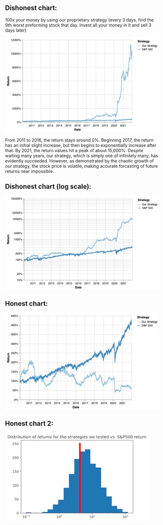 ## Dishonest chart:
100x your money by using our proprietary strategy (every 3 days, find the 9th worst preforming stock that day. Invest all your money in it and sell 3 days later)

![dishonest](dishonest.png)

From 2011 to 2016, the return stays around 0%. Beginning 2017, the return has an initial slight increase, but then begins to exponentially increase after that. By 2021, the return values hit a peak of about 15,000%. Despite waiting many years, our strategy, which is simply one of infinitely many, has evidently succeeded. However, as demonstrated by the chaotic growth of our strategy, the stock price is volatile, making accurate forcasting of future returns near impossible.  

## Dishonest chart (log scale):
![dishonest_log](dishonest_log.png)

## Honest chart:
![honest](honest.png)

## Honest chart 2:
![honest 2](honest_hist.png)
